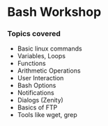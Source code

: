 # Bash Workshop

### Topics covered
- Basic linux commands
- Variables, Loops
- Functions
- Arithmetic Operations
- User Interaction
 - Bash Options
 - Notifications
 - Dialogs (Zenity)
- Basics of FTP
- Tools like wget, grep
